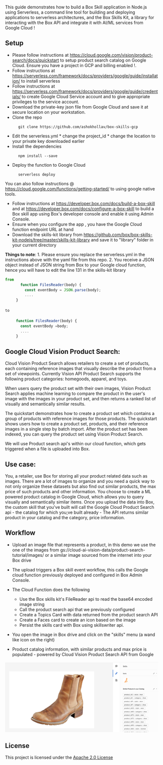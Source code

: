 This guide demonstrates how to build a Box Skill application in Node.js using Serverless, a command line tool for building and deploying applications to serverless architectures, and the Box Skills Kit, a library for interacting with the Box API and integrate it with AI/ML services from Google Cloud !

## Setup

* Please follow instructions at https://cloud.google.com/vision/product-search/docs/quickstart to setup product search catalog on Google Cloud. Ensure you have a project in GCP and billing enabled !. 
* Follow instructions at https://serverless.com/framework/docs/providers/google/guide/installation/ to install serverless
* Follow instructions at https://serverless.com/framework/docs/providers/google/guide/credentials/ to create Google Cloud Service account and to give appropriate privileges to the service account.
* Download the private-key json file from Google Cloud and save it at secure location on your workstation.
* Clone the repo
```
      git clone https://github.com/ashokhollav/box-skills-gcp
```
* Edit the serverless.yml 
      * change the project_id
      * change the location to your private key downloaded earlier
* Install the dependencies
```
      npm install --save

```
* Deploy the function to Google Cloud
```
      serverless deploy
```
      
You can also follow instructions @ https://cloud.google.com/functions/getting-started/ to using google native tools.

* Follow instructions at https://developer.box.com/docs/build-a-box-skill and at https://developer.box.com/docs/configure-a-box-skill to build a Box skill app using Box's developer console and enable it using Admin Console.
* Ensure when you configure the app , you have the Google Cloud function endpoint URL at hand
* Download the skills-kit library from https://github.com/box/box-skills-kit-nodejs/tree/master/skills-kit-library and save it to "library" folder in your current directory

**Things to note**: 
      1. Please ensure you replace the serverless.yml in the instructions above with the yaml file from this repo.
      2. You receive a JSON object instead of JSON string from Box to your Google cloud function, hence you will have to edit the line 131 in the skills-kit library 
 ```javascript
 from 
        function FilesReader(body) {
          const eventBody = JSON.parse(body);
          ....
      }
    
 to 
 
      function FilesReader(body) {
        const eventBody =body;
        ....
      }
  ```


## Google Cloud Vision Product Search:

Cloud Vision Product Search allows retailers to create a set of products, each containing reference images that visually describe the product from a set of viewpoints. Currently Vision API Product Search supports the following product categories: homegoods, apparel, and toys.

When users query the product set with their own images, Vision Product Search applies machine learning to compare the product in the user's image with the images in your product set, and then returns a ranked list of visually and semantically similar results.

The quickstart demonstrates how to create a product set which contains a group of products with reference images for those products. The quickstart shows users how to create a product set, products, and their reference images in a single step by batch import. After the product set has been indexed, you can query the product set using Vision Product Search.

We will use Product search api's within our cloud function, which gets triggered when a file is uploaded into Box.

## Use case:
You, a retailer, use Box for storing all your product  related data such as images. There are a lot of images to organize and you need a quick way to not only organize these datasets but also find out similar products, the max price of such products and other information.
You choose to create a ML powered product catalog in Google Cloud, which allows you to query visually and semantically similar items. Once you upload the data into Box, the custom skill that you've built will call the Google Cloud Product Search api - the catalog for which you;ve built already - The API returns similar product in your catalog and the category, price information.

## Workflow
* Upload an image file that represents a product, in this demo we use the one of the images from gs://cloud-ai-vision-data/product-search-tutorial/images/ or a similar image sourced from the internet into your Box drive
* The upload triggers a Box skill event workflow, this calls the Google cloud function previously deployed and configured in Box Admin Console.
* The Cloud Function does the following
  * Use the Box skills kit's FileReader api to read the base64 encoded image string
  * Call the product search api that we previously configured
  * Create a Topics Card with data returned from the product search API
  * Create a Faces card to create an icon based on the image
  * Persist the skills card with Box using skillswriter api.
      
* You open the image in Box drive and click on the "skills" menu (a wand like icon on the right)
* Product catalog information, with similar products and max price is populated - powered by Cloud Vision Product Search API from Google

![Alt text](sample.png?raw=true "Box Skills view, similar products")

## License
This project is licensed under the [Apache 2.0 License](LICENSE.txt)
